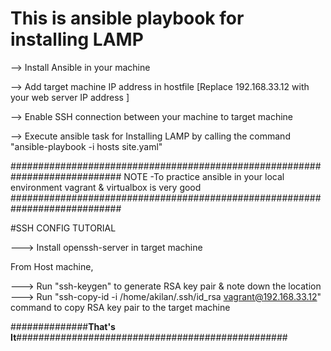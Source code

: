 # This is ansible playbook for installing LAMP

--> Install Ansible in your machine

--> Add target machine IP address in hostfile [Replace 192.168.33.12 with your web server IP address ]

--> Enable SSH connection between your machine to target machine

--> Execute ansible task for Installing LAMP by calling the command "ansible-playbook -i hosts site.yaml" 




############################################################################
NOTE -To practice ansible in your local environment vagrant & virtualbox is very good
############################################################################

#SSH CONFIG TUTORIAL

---> Install openssh-server in target machine

From Host machine,

---> Run "ssh-keygen" to generate RSA key pair & note down the location
---> Run "ssh-copy-id -i /home/akilan/.ssh/id_rsa vagrant@192.168.33.12" command to copy RSA key pair to the target machine


##############**That's It**#################################################
